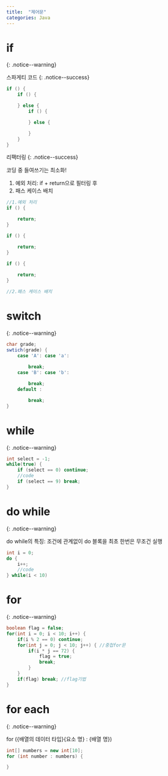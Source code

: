 ```yaml
---
title:  "제어문"
categories: Java
---
```


# if
{: .notice--warning}

스파게티 코드
{: .notice--success}

```java
if () {
    if () {

    } else {
        if () {

        } else {

        }
    }
}
```

리팩터링
{: .notice--success}

코딩 중 들여쓰기는 최소화!
1. 예외 처리: if + return으로 필터링 후
2. 패스 케이스 배치

```java
//1.예외 처리
if () {

    return;
}

if () {

    return;
}

if () {
    
    return;
}

//2.패스 케이스 배치
```

# switch
{: .notice--warning}

```java
char grade;
swtich(grade) {
    case 'A': case 'a':
        
        break;
    case 'B': case 'b':

        break;
    default :

        break;
}
```

# while
{: .notice--warning}

```java
int select = -1;
while(true) {
    if (select == 0) continue;
    //code
    if (select == 9) break;
}
```

# do while
{: .notice--warning}

do while의 특징: 조건에 관계없이 do 블록을 최초 한번은 무조건 실행
```java
int i = 0;
do {
    i++;
    //code
} while(i < 10)
```

# for
{: .notice--warning}

```java
boolean flag = false;
for(int i = 0; i < 10; i++) {
    if(i % 2 == 0) continue;
    for(int j = 0; j < 10; j++) { //중첩for문
        if(i * j == 72) {
            flag = true;
            break;
        }
    }
    if(flag) break; //flag기법
}
```

# for each
{: .notice--warning}

for ({배열의 데이터 타입}{요소 명} : {배열 명})
```java
int[] numbers = new int[10];
for (int number : numbers) {

}
```